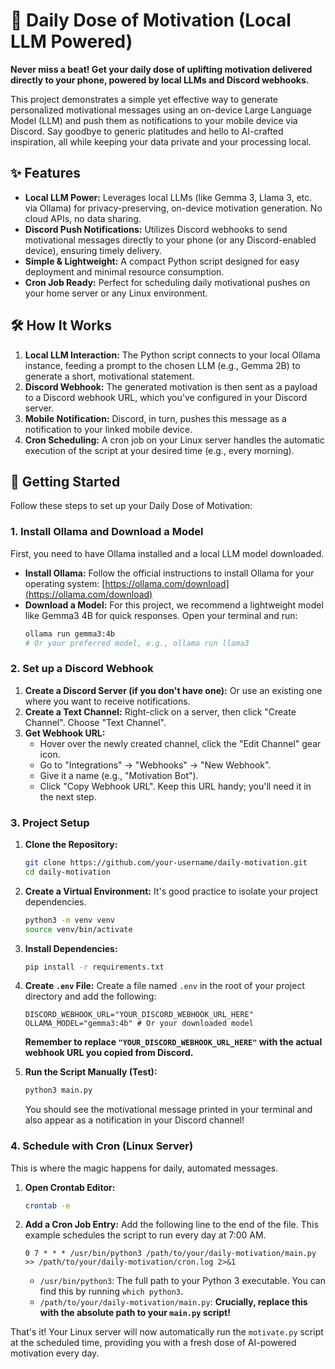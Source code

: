 # 🚀 Daily Dose of Motivation (Local LLM Powered)

**Never miss a beat! Get your daily dose of uplifting motivation delivered directly to your phone, powered by local LLMs and Discord webhooks.**

This project demonstrates a simple yet effective way to generate personalized motivational messages using an on-device Large Language Model (LLM) and push them as notifications to your mobile device via Discord. Say goodbye to generic platitudes and hello to AI-crafted inspiration, all while keeping your data private and your processing local.

## ✨ Features

*   **Local LLM Power:** Leverages local LLMs (like Gemma 3, Llama 3, etc. via Ollama) for privacy-preserving, on-device motivation generation. No cloud APIs, no data sharing.
*   **Discord Push Notifications:** Utilizes Discord webhooks to send motivational messages directly to your phone (or any Discord-enabled device), ensuring timely delivery.
*   **Simple & Lightweight:** A compact Python script designed for easy deployment and minimal resource consumption.
*   **Cron Job Ready:** Perfect for scheduling daily motivational pushes on your home server or any Linux environment.

## 🛠️ How It Works

1.  **Local LLM Interaction:** The Python script connects to your local Ollama instance, feeding a prompt to the chosen LLM (e.g., Gemma 2B) to generate a short, motivational statement.
2.  **Discord Webhook:** The generated motivation is then sent as a payload to a Discord webhook URL, which you've configured in your Discord server.
3.  **Mobile Notification:** Discord, in turn, pushes this message as a notification to your linked mobile device.
4.  **Cron Scheduling:** A cron job on your Linux server handles the automatic execution of the script at your desired time (e.g., every morning).

## 🚀 Getting Started

Follow these steps to set up your Daily Dose of Motivation:

### 1. Install Ollama and Download a Model

First, you need to have Ollama installed and a local LLM model downloaded.

*   **Install Ollama:** Follow the official instructions to install Ollama for your operating system: [https://ollama.com/download](https://ollama.com/download)
*   **Download a Model:** For this project, we recommend a lightweight model like Gemma3 4B for quick responses. Open your terminal and run:
    ```bash
    ollama run gemma3:4b
    # Or your preferred model, e.g., ollama run llama3
    ```

### 2. Set up a Discord Webhook

1.  **Create a Discord Server (if you don't have one):** Or use an existing one where you want to receive notifications.
2.  **Create a Text Channel:** Right-click on a server, then click "Create Channel". Choose "Text Channel".
3.  **Get Webhook URL:**
    *   Hover over the newly created channel, click the "Edit Channel" gear icon.
    *   Go to "Integrations" -> "Webhooks" -> "New Webhook".
    *   Give it a name (e.g., "Motivation Bot").
    *   Click "Copy Webhook URL". Keep this URL handy; you'll need it in the next step.

### 3. Project Setup

1.  **Clone the Repository:**
    ```bash
    git clone https://github.com/your-username/daily-motivation.git
    cd daily-motivation
    ```

2.  **Create a Virtual Environment:** It's good practice to isolate your project dependencies.
    ```bash
    python3 -m venv venv
    source venv/bin/activate
    ```

3.  **Install Dependencies:**
    ```bash
    pip install -r requirements.txt
    ```

4.  **Create `.env` File:** Create a file named `.env` in the root of your project directory and add the following:
    ```dotenv
    DISCORD_WEBHOOK_URL="YOUR_DISCORD_WEBHOOK_URL_HERE"
    OLLAMA_MODEL="gemma3:4b" # Or your downloaded model
    ```
    **Remember to replace `"YOUR_DISCORD_WEBHOOK_URL_HERE"` with the actual webhook URL you copied from Discord.**

5.  **Run the Script Manually (Test):**
    ```bash
    python3 main.py
    ```
    You should see the motivational message printed in your terminal and also appear as a notification in your Discord channel!

### 4. Schedule with Cron (Linux Server)

This is where the magic happens for daily, automated messages.

1.  **Open Crontab Editor:**
    ```bash
    crontab -e
    ```

2.  **Add a Cron Job Entry:** Add the following line to the end of the file. This example schedules the script to run every day at 7:00 AM.

    ```cron
    0 7 * * * /usr/bin/python3 /path/to/your/daily-motivation/main.py >> /path/to/your/daily-motivation/cron.log 2>&1
    ```
    *   `/usr/bin/python3`: The full path to your Python 3 executable. You can find this by running `which python3`.
    *   `/path/to/your/daily-motivation/main.py`: **Crucially, replace this with the absolute path to your `main.py` script!**

That's it! Your Linux server will now automatically run the `motivate.py` script at the scheduled time, providing you with a fresh dose of AI-powered motivation every day.
